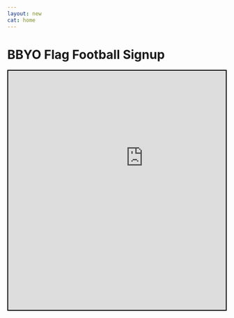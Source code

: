 ```yaml
---
layout: new
cat: home
---
```

# BBYO Flag Football Signup
<div style="border: 2px solid Black; overflow: hidden; margin: 15px auto; max-width: 720px;">
<iframe scrolling="no" src="http://www.atlantajcc.org/pldb-live/bbyo-co-ed-fall-flag-football-league-37023/?back=pldb_active" style="border: 0px none; margin-left: -650px; height: 700px; margin-top: -150px; width: 1920px;">
</iframe>
</div>

